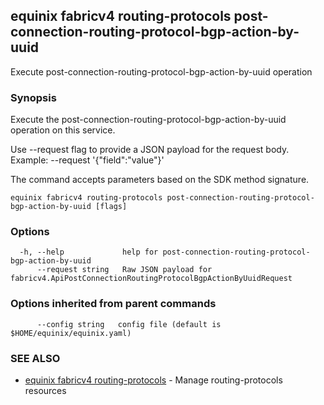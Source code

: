## equinix fabricv4 routing-protocols post-connection-routing-protocol-bgp-action-by-uuid

Execute post-connection-routing-protocol-bgp-action-by-uuid operation

### Synopsis

Execute the post-connection-routing-protocol-bgp-action-by-uuid operation on this service.

Use --request flag to provide a JSON payload for the request body.
Example: --request '{"field":"value"}'

The command accepts parameters based on the SDK method signature.

```
equinix fabricv4 routing-protocols post-connection-routing-protocol-bgp-action-by-uuid [flags]
```

### Options

```
  -h, --help             help for post-connection-routing-protocol-bgp-action-by-uuid
      --request string   Raw JSON payload for fabricv4.ApiPostConnectionRoutingProtocolBgpActionByUuidRequest
```

### Options inherited from parent commands

```
      --config string   config file (default is $HOME/equinix/equinix.yaml)
```

### SEE ALSO

* [equinix fabricv4 routing-protocols](equinix_fabricv4_routing-protocols.md)	 - Manage routing-protocols resources

